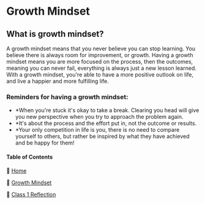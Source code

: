 # Growth Mindset

## What is growth mindset?

A growth mindset means that you never believe you can stop learning. You believe there is always room for improvement, or growth. Having  a growth mindset means you are more focused on the process, then the outcomes, meaning you can never fail, everything is always just a new lesson learned. With a growth mindset, you're able to have a more positive outlook on life, and live a happier and more fulfilling life. 

### Reminders for having a growth mindset:
- *When you're stuck it's okay to take a break. Clearing you head will give you new perspective when you try to approach the problem again.
- *It's about the process and the effort put in, not the outcome or results. 
- *Your only competition in life is you, there is no need to compare yourself to others, but rather be inspired by what they have achieved and be happy for them! 

#### Table of Contents
🔹 [Home](/README.md)

🔹 [Growth Mindset](/growthmindset.md)

🔹 [Class 1 Reflection](/class1reflection.md)
